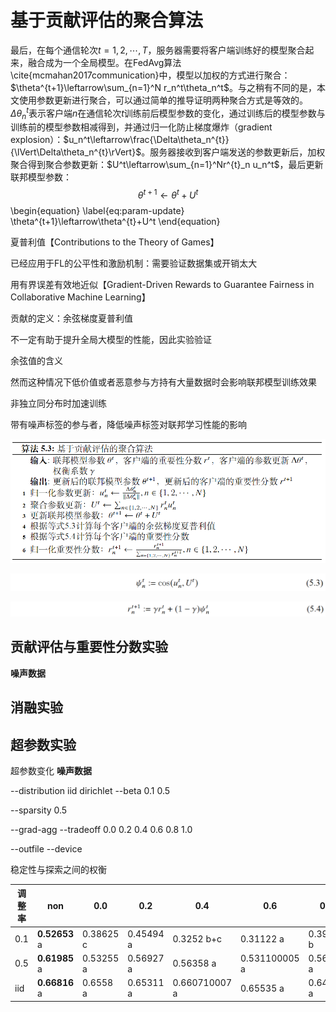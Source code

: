 # 基于贡献评估的聚合算法

最后，在每个通信轮次$t=1,2,\cdots,T$，服务器需要将客户端训练好的模型聚合起来，融合成为一个全局模型。在FedAvg算法\cite{mcmahan2017communication}中，模型以加权的方式进行聚合：$\theta^{t+1}\leftarrow\sum_{n=1}^N r_n^t\theta_n^t$。与之稍有不同的是，本文使用参数更新进行聚合，可以通过简单的推导证明两种聚合方式是等效的。$\Delta\theta^{t}_n$表示客户端$n$在通信轮次$t$训练前后模型参数的变化，通过训练后的模型参数与训练前的模型参数相减得到，并通过归一化防止梯度爆炸（gradient explosion）：$u_n^t\leftarrow\frac{\Delta\theta_n^{t}}{\lVert\Delta\theta_n^{t}\rVert}$。服务器接收到客户端发送的参数更新后，加权聚合得到聚合参数更新：$U^t\leftarrow\sum_{n=1}^Nr^{t}_n u_n^t$，最后更新联邦模型参数：
$$
\theta^{t+1}\leftarrow\theta^{t}+U^t
$$
\begin{equation}
    \label{eq:param-update}
	\theta^{t+1}\leftarrow\theta^{t}+U^t
\end{equation}



夏普利值【Contributions to the Theory of Games】

已经应用于FL的公平性和激励机制：需要验证数据集或开销太大

用有界误差有效地近似【Gradient-Driven Rewards to Guarantee Fairness in Collaborative Machine Learning】

贡献的定义：余弦梯度夏普利值

不一定有助于提升全局大模型的性能，因此实验验证

余弦值的含义

然而这种情况下低价值或者恶意参与方持有大量数据时会影响联邦模型训练效果 

非独立同分布时加速训练

带有噪声标签的参与者，降低噪声标签对联邦学习性能的影响

![image-20230314225313619](https://raw.githubusercontent.com/ailianligit/ailianligit.github.io/main/images/202303/20230314_1678805682.png)

![image-20230314215815586](https://raw.githubusercontent.com/ailianligit/ailianligit.github.io/main/images/202303/20230314_1678802299.png)

![image-20230314215830449](https://raw.githubusercontent.com/ailianligit/ailianligit.github.io/main/images/202303/20230314_1678802313.png)



## 贡献评估与重要性分数实验

**噪声数据**



## 消融实验



## 超参数实验

超参数变化 **噪声数据**

--distribution iid dirichlet
--beta 0.1 0.5

--sparsity 0.5

--grad-agg
--tradeoff 0.0 0.2 0.4 0.6 0.8 1.0

--outfile
--device

稳定性与探索之间的权衡

| 调整率 | non           | 0.0       | 0.2       | 0.4           | 0.6           | 0.8       | 1.0           |
| ------ | ------------- | --------- | --------- | ------------- | ------------- | --------- | ------------- |
| 0.1    | **0.52653** a | 0.38625 c | 0.45494 a | 0.3252 b+c    | 0.31122 a     | 0.39197 b | 0.416720003 b |
| 0.5    | **0.61985** a | 0.53255 a | 0.56927 a | 0.56358 a     | 0.531100005 a | 0.56498 a | 0.626300001 a |
| iid    | **0.66816** a | 0.6558 a  | 0.65311 a | 0.660710007 a | 0.65535 a     | 0.64995 a | 0.65926 a     |